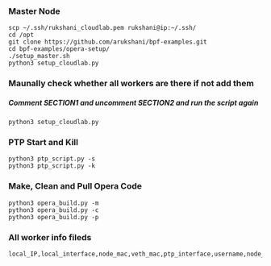 
### Master Node
```
scp ~/.ssh/rukshani_cloudlab.pem rukshani@ip:~/.ssh/
cd /opt
git clone https://github.com/arukshani/bpf-examples.git
cd bpf-examples/opera-setup/
./setup_master.sh
python3 setup_cloudlab.py
```

### Maunally check whether all workers are there if not add them
##### Comment SECTION1 and uncomment SECTION2 and run the script again

```
python3 setup_cloudlab.py
```

### PTP Start and Kill
```
python3 ptp_script.py -s 
python3 ptp_script.py -k 
```

### Make, Clean and Pull Opera Code
```
python3 opera_build.py -m
python3 opera_build.py -c
python3 opera_build.py -p
```

### All worker info fileds
```
local_IP,local_interface,node_mac,veth_mac,ptp_interface,username,node_name,ip_in_hex
```


